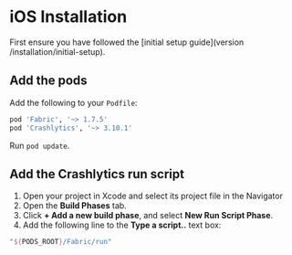 # iOS Installation

First ensure you have followed the [initial setup guide](version /installation/initial-setup).

## Add the pods

Add the following to your `Podfile`:

```ruby
pod 'Fabric', '~> 1.7.5'
pod 'Crashlytics', '~> 3.10.1'
```

Run `pod update`.

## Add the Crashlytics run script

1. Open your project in Xcode and select its project file in the Navigator
2. Open the **Build Phases** tab.
3. Click **+ Add a new build phase**, and select **New Run Script Phase**.
4. Add the following line to the **Type a script..** text box:

```groovy
"${PODS_ROOT}/Fabric/run"
```
